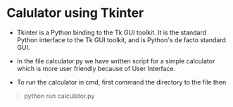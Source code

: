 # Calulator using Tkinter
- Tkinter is a Python binding to the Tk GUI toolkit. It is the standard Python interface to the Tk GUI toolkit, and is Python's de facto standard GUI. 

- In the file calculator.py we have written script for a simple calculator which is more user friendly because of User Interface.

- To run the calculator in cmd, first command the directory to the file then 
> python run calculator.py

